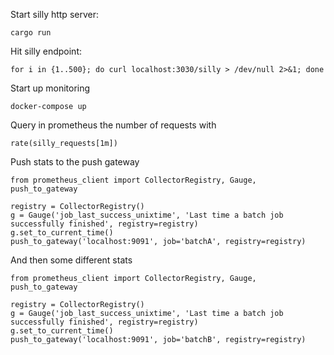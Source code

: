 Start silly http server:

```
cargo run
```

Hit silly endpoint:

```
for i in {1..500}; do curl localhost:3030/silly > /dev/null 2>&1; done
```

Start up monitoring

```
docker-compose up
```

Query in prometheus the number of requests with

```
rate(silly_requests[1m])
```

Push stats to the push gateway

```
from prometheus_client import CollectorRegistry, Gauge, push_to_gateway

registry = CollectorRegistry()
g = Gauge('job_last_success_unixtime', 'Last time a batch job successfully finished', registry=registry)
g.set_to_current_time()
push_to_gateway('localhost:9091', job='batchA', registry=registry)
```

And then some different stats

```
from prometheus_client import CollectorRegistry, Gauge, push_to_gateway

registry = CollectorRegistry()
g = Gauge('job_last_success_unixtime', 'Last time a batch job successfully finished', registry=registry)
g.set_to_current_time()
push_to_gateway('localhost:9091', job='batchB', registry=registry)
```